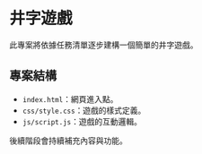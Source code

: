 # 井字遊戲

此專案將依據任務清單逐步建構一個簡單的井字遊戲。

## 專案結構

- `index.html`：網頁進入點。
- `css/style.css`：遊戲的樣式定義。
- `js/script.js`：遊戲的互動邏輯。

後續階段會持續補充內容與功能。
